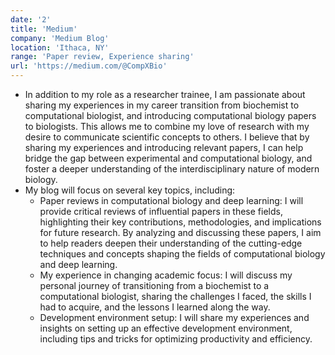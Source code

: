 ```yaml
---
date: '2'
title: 'Medium'
company: 'Medium Blog'
location: 'Ithaca, NY'
range: 'Paper review, Experience sharing'
url: 'https://medium.com/@CompXBio'
---
```


- In addition to my role as a researcher trainee, I am passionate about sharing my experiences in my career transition from biochemist to computational biologist, and introducing computational biology papers to biologists. This allows me to combine my love of research with my desire to communicate scientific concepts to others. I believe that by sharing my experiences and introducing relevant papers, I can help bridge the gap between experimental and computational biology, and foster a deeper understanding of the interdisciplinary nature of modern biology.
- My blog will focus on several key topics, including:
  - Paper reviews in computational biology and deep learning: I will provide critical reviews of influential papers in these fields, highlighting their key contributions, methodologies, and implications for future research. By analyzing and discussing these papers, I aim to help readers deepen their understanding of the cutting-edge techniques and concepts shaping the fields of computational biology and deep learning.
  - My experience in changing academic focus: I will discuss my personal journey of transitioning from a biochemist to a computational biologist, sharing the challenges I faced, the skills I had to acquire, and the lessons I learned along the way.
  - Development environment setup: I will share my experiences and insights on setting up an effective development environment, including tips and tricks for optimizing productivity and efficiency.